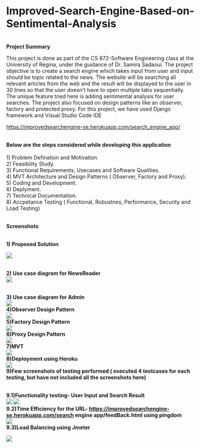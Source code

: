 # Improved-Search-Engine-Based-on-Sentimental-Analysis

<br><b>Project Summary</b><br>

This project is done as part of the CS 872-Software Engineering class at the University of Regina, under the guidance of Dr. Samira Sadaoui.
The project objective is to create a search engine which takes input from user and input should be topic related to the news. 
The website will be searching all relevant articles from the web and the result will be displayed to the user in 30 lines so that the user doesn't have to open multiple tabs sequentially. The unique feature tried here is adding sentimental analysis for user searches. The project also focused on design patterns like an observer, factory and protected proxy. 
For this project, we have used Django framework and  Visual Studio Code IDE

https://improvedsearchengine-se.herokuapp.com/search_engine_app/

<br><b>Below are the steps considered while developing this application</b><br>
        <br> 1) Problem Defination and Motivation.
        <br> 2) Feasibility Study.
        <br> 3) Functional Requirements, Usecases and Software Qualities.
        <br> 4) MVT Architecture and Design Patterns ( Observer, Factory and Proxy).
        <br> 5) Coding and Development.
        <br> 6) Deplyment.
        <br> 7) Technical Documentation.
        <br> 8) Accpetance Testing ( Functional, Robustnes, Performance, Security and Load Testing)
        
<br><b>Screenshots</b><br>

<br> <b>1) Proposed Solution <br>

<img src="https://github.com/AdarshKoppManjunath/Improved-Search-Engine-Based-on-Sentimental-Analysis/blob/master/Screenshots/Propsed%20flow.PNG"> </img>

<br>2) Use case diagram for NewsReader <br>
<img src="https://github.com/AdarshKoppManjunath/Improved-Search-Engine-Based-on-Sentimental-Analysis/blob/master/Screenshots/UsercaseNewsreader.PNG"> </img>

<br>3) Use case diagram for Admin <br>
<img src="https://github.com/AdarshKoppManjunath/Improved-Search-Engine-Based-on-Sentimental-Analysis/blob/master/Screenshots/UsecaseAdmin.PNG"> </img>
<br> 4)Observer Design Pattern <br>
<img src="https://github.com/AdarshKoppManjunath/Improved-Search-Engine-Based-on-Sentimental-Analysis/blob/master/Screenshots/Observer%20pattern.PNG"> </img>
<br> 5)Factory Design Pattern <br>
<img src="https://github.com/AdarshKoppManjunath/Improved-Search-Engine-Based-on-Sentimental-Analysis/blob/master/Screenshots/Factory%20pattern.PNG"> </img>
<br> 6)Proxy Design Pattern <br>
<img src="https://github.com/AdarshKoppManjunath/Improved-Search-Engine-Based-on-Sentimental-Analysis/blob/master/Screenshots/Proxypattern.PNG"> </img>
<br>7)MVT <br>
<img src="https://github.com/AdarshKoppManjunath/Improved-Search-Engine-Based-on-Sentimental-Analysis/blob/master/Screenshots/MVT.PNG"> </img>
<br> 8)Deployment using Heroku<br>
<img src="https://github.com/AdarshKoppManjunath/Improved-Search-Engine-Based-on-Sentimental-Analysis/blob/master/Screenshots/Deployment.PNG"> </img>
<br> 9)Few screenshots of testing performed ( executed 4 testcases for each testing, but have not included all the screenshots here) <br>

<br> 9.1)Functionality testing- User Input and Search Result <br>
<img src="https://github.com/AdarshKoppManjunath/Improved-Search-Engine-Based-on-Sentimental-Analysis/blob/master/Screenshots/FT1.PNG"> </img>
<img src="https://github.com/AdarshKoppManjunath/Improved-Search-Engine-Based-on-Sentimental-Analysis/blob/master/Screenshots/FT2.PNG"> </img>
<br> 9.2)Time Efficiency for the URL- https://improvedsearchengine-se.herokuapp.com/search engine app/feedBack.html using pingdom <br>
<img src="https://github.com/AdarshKoppManjunath/Improved-Search-Engine-Based-on-Sentimental-Analysis/blob/master/Screenshots/TE.PNG"> </img>
<br> 9.3)Load Balancing using Jmeter <br>

<img src="https://github.com/AdarshKoppManjunath/Improved-Search-Engine-Based-on-Sentimental-Analysis/blob/master/Screenshots/LT.PNG"> </img>



